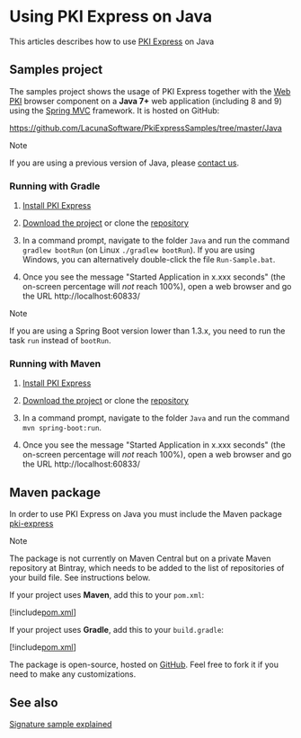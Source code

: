 ﻿# Using PKI Express on Java

This articles describes how to use [PKI Express](../index.md) on Java

## Samples project

The samples project shows the usage of PKI Express together with the [Web PKI](../../web-pki/index.md) browser component
on a **Java 7+** web application (including 8 and 9) using the [Spring MVC](http://spring.io/) framework. It is hosted on GitHub:

https://github.com/LacunaSoftware/PkiExpressSamples/tree/master/Java

> [!NOTE]
> If you are using a previous version of Java, please [contact us](https://www.lacunasoftware.com/en/home/purchase).

### Running with Gradle

1. [Install PKI Express](../setup/index.md)

1. [Download the project](https://github.com/LacunaSoftware/PkiExpressSamples/archive/master.zip) or clone the [repository](https://github.com/LacunaSoftware/PkiExpressSamples.git)

1. In a command prompt, navigate to the folder `Java` and run the command `gradlew bootRun` (on Linux `./gradlew bootRun`).
   If you are using Windows, you can alternatively double-click the file `Run-Sample.bat`.

1. Once you see the message "Started Application in x.xxx seconds" (the on-screen percentage
   will *not* reach 100%), open a web browser and go the URL http://localhost:60833/

> [!NOTE]
> If you are using a Spring Boot version lower than 1.3.x, you need to run the task `run` instead of `bootRun`.

### Running with Maven
1. [Install PKI Express](../setup/index.md)

1. [Download the project](https://github.com/LacunaSoftware/PkiExpressSamples/archive/master.zip) or clone the [repository](https://github.com/LacunaSoftware/PkiExpressSamples.git)

1. In a command prompt, navigate to the folder `Java` and run the command `mvn spring-boot:run`.

1. Once you see the message "Started Application in x.xxx seconds" (the on-screen percentage
   will *not* reach 100%), open a web browser and go the URL http://localhost:60833/

## Maven package

In order to use PKI Express on Java you must include the Maven package [pki-express](https://bintray.com/lacunasoftware/maven/pki-express)

> [!NOTE]
> The package is not currently on Maven Central but on a private Maven repository at Bintray, which needs to be added to the list of repositories of your build file. See instructions below.

If your project uses **Maven**, add this to your `pom.xml`:

[!include[pom.xml](../../../../includes/pki-express/java/maven.md)]

If your project uses **Gradle**, add this to your `build.gradle`:

[!include[pom.xml](../../../../includes/pki-express/java/gradle.md)]

The package is open-source, hosted on [GitHub](https://github.com/LacunaSoftware/PkiExpressJava). Feel free to fork it if you need to make any customizations.

## See also

[Signature sample explained](how-it-works.md)
